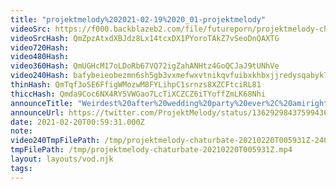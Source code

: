 ```yaml
---
title: "projektmelody%202021-02-19%2020_01-projektmelody"
videoSrc: https://f000.backblazeb2.com/file/futureporn/projektmelody-chaturbate-2021-02-19.mp4
videoSrcHash: QmZpzAtxdXBJdz8Lx14tcxDX1PYoroTAkZ7vSeoDnQAXTG
video720Hash: 
video480Hash: 
video360Hash: QmUGHcM17oLDoRb67VQ72igZahANHtz4GoQCJaJ9tUNhVe
video240Hash: bafybeieobezmn6sh5gb3vxmefwxvtnikqvfuibxkhbxjjredysqabyk7ey?filename=projektmelody-chaturbate-20210220T005931Z-240p.mp4
thinHash: QmTqf3oSE6FfigWMozwM8FYLihpC1srnzs8XZCFtciRL81
thiccHash: Qmda9Coc6NX4RY5VWGao7LcTiXCZCZ6iTYoffZmLK68Nhi
announceTitle: "Weirdest%20after%20wedding%20party%20ever%2C%20amiright%3F%20XD"
announceUrl: https://twitter.com/ProjektMelody/status/1362929843759943681
date: 2021-02-20T00:59:31.000Z
note: 
video240TmpFilePath: /tmp/projektmelody-chaturbate-20210220T005931Z-240p.mp4
tmpFilePath: /tmp/projektmelody-chaturbate-20210220T005931Z.mp4
layout: layouts/vod.njk
tags:
---
```

